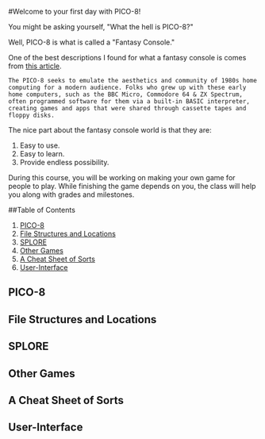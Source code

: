 #Welcome to your first day with PICO-8! 

You might be asking yourself, "What the hell is PICO-8?" 

Well, PICO-8 is what is called a "Fantasy Console." 

One of the best descriptions I found for what a fantasy console is comes from [this article](https://medium.com/@G05P3L/fantasy-console-wars-a-guide-to-the-biggest-players-in-retrogamings-newest-trend-56bbe948474d).

```The PICO-8 seeks to emulate the aesthetics and community of 1980s home computing for a modern audience. Folks who grew up with these early home computers, such as the BBC Micro, Commodore 64 & ZX Spectrum, often programmed software for them via a built-in BASIC interpreter, creating games and apps that were shared through cassette tapes and floppy disks.```

The nice part about the fantasy console world is that they are: 
1. Easy to use.
1. Easy to learn.
1. Provide endless possibility.

During this course, you will be working on making your own game for people to play. While finishing the game depends on you, the class will help you along with grades and milestones.

##Table of Contents
1. [PICO-8](#pico-8)
1. [File Structures and Locations](#file-structures-and-locations)
1. [SPLORE](#splore)
1. [Other Games](#other-games)
1. [A Cheat Sheet of Sorts](#a-cheat-sheet-of-sorts)
1. [User-Interface](#user-interface)

## PICO-8


## File Structures and Locations


## SPLORE


## Other Games


## A Cheat Sheet of Sorts


## User-Interface

